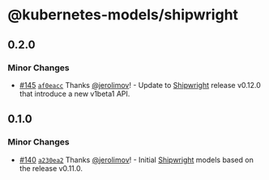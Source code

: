 # @kubernetes-models/shipwright

## 0.2.0

### Minor Changes

- [#145](https://github.com/tommy351/kubernetes-models-ts/pull/145) [`af0eacc`](https://github.com/tommy351/kubernetes-models-ts/commit/af0eacc2b7abbaa8bd0754427f9097488d082847) Thanks [@jerolimov](https://github.com/jerolimov)! - Update to [Shipwright](https://shipwright.io/) release v0.12.0 that introduce a new v1beta1 API.

## 0.1.0

### Minor Changes

- [#140](https://github.com/tommy351/kubernetes-models-ts/pull/140) [`a230ea2`](https://github.com/tommy351/kubernetes-models-ts/commit/a230ea281b4cd373b747de9865efcac3583bab11) Thanks [@jerolimov](https://github.com/jerolimov)! - Initial [Shipwright](https://shipwright.io/) models based on the release v0.11.0.
